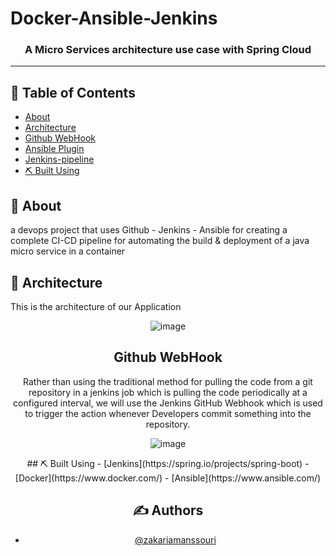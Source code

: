 # Docker-Ansible-Jenkins

<h3 align="center">A Micro Services architecture use case with Spring Cloud  </h3>

---

## 📝 Table of Contents
- [About](#about)
- [Architecture](#Architecture)
- [Github WebHook](#github-webhook)
- [Ansible Plugin](#ansible-plugin)
- [Jenkins-pipeline](#jenkins-pipeline)
- [⛏️ Built Using](#build_using)



## 🧐 About <a name = "about"></a>
a devops project that uses Github - Jenkins - Ansible for creating a complete CI-CD pipeline for automating the build & deployment of a java micro service in a container 
## 🏁 Architecture <a name = "Architecture"></a>
This is the architecture of our Application

<div align="center">

![image](https://user-images.githubusercontent.com/80859231/205272482-1d1fed34-950b-47d8-b48e-b34335671021.png)


<div>



##  Github WebHook <a name = "github-webhook"></a>
Rather than using the traditional method for pulling the code from a git repository in a jenkins job which is pulling the code periodically at a configured 
interval, we will use the Jenkins GitHub Webhook which is used to trigger the action whenever Developers commit something into the repository.

<div align="center">

![image](https://user-images.githubusercontent.com/80859231/205273670-25caa2a9-9c47-4eeb-86aa-861e3f11fc22.png)

</div>
## ⛏️ Built Using <a name = "built_using"></a>
- [Jenkins](https://spring.io/projects/spring-boot)
- [Docker](https://www.docker.com/) 
- [Ansible](https://www.ansible.com/)

## ✍️ Authors <a name = "authors"></a>
- [@zakariamanssouri](https://github.com/zakariamanssouri) 
